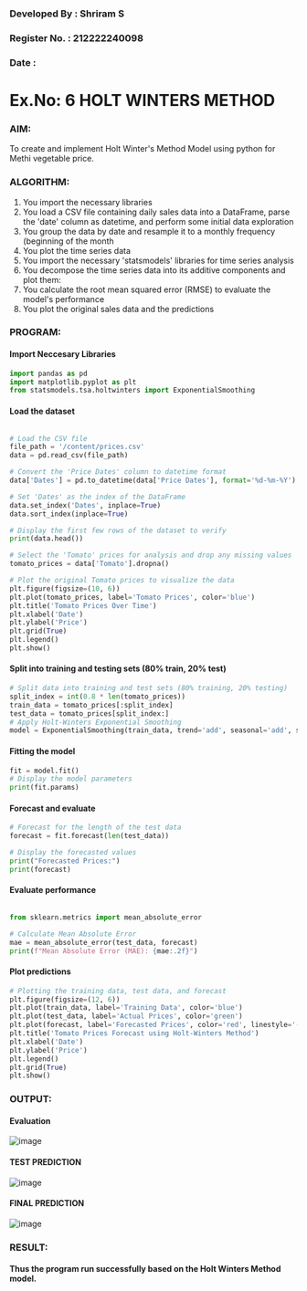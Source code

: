 ### Developed By : Shriram S
### Register No. : 212222240098
### Date : 

# Ex.No: 6               HOLT WINTERS METHOD


### AIM:

To create and implement Holt Winter's Method Model using python for Methi vegetable price.



### ALGORITHM:

1. You import the necessary libraries
2. You load a CSV file containing daily sales data into a DataFrame, parse the 'date' column as
datetime, and perform some initial data exploration
3. You group the data by date and resample it to a monthly frequency (beginning of the month
4. You plot the time series data
5. You import the necessary 'statsmodels' libraries for time series analysis
6. You decompose the time series data into its additive components and plot them:
7. You calculate the root mean squared error (RMSE) to evaluate the model's performance
8. You plot the original sales data and the predictions

### PROGRAM:

#### Import Neccesary Libraries
```py
import pandas as pd
import matplotlib.pyplot as plt
from statsmodels.tsa.holtwinters import ExponentialSmoothing
```

#### Load the dataset

```py

# Load the CSV file
file_path = '/content/prices.csv'
data = pd.read_csv(file_path)

```
```py
# Convert the 'Price Dates' column to datetime format
data['Dates'] = pd.to_datetime(data['Price Dates'], format='%d-%m-%Y')

# Set 'Dates' as the index of the DataFrame
data.set_index('Dates', inplace=True)
data.sort_index(inplace=True)

# Display the first few rows of the dataset to verify
print(data.head())
```
```py
# Select the 'Tomato' prices for analysis and drop any missing values
tomato_prices = data['Tomato'].dropna()

# Plot the original Tomato prices to visualize the data
plt.figure(figsize=(10, 6))
plt.plot(tomato_prices, label='Tomato Prices', color='blue')
plt.title('Tomato Prices Over Time')
plt.xlabel('Date')
plt.ylabel('Price')
plt.grid(True)
plt.legend()
plt.show()
```

#### Split into training and testing sets (80% train, 20% test)

```py
# Split data into training and test sets (80% training, 20% testing)
split_index = int(0.8 * len(tomato_prices))
train_data = tomato_prices[:split_index]
test_data = tomato_prices[split_index:]
# Apply Holt-Winters Exponential Smoothing
model = ExponentialSmoothing(train_data, trend='add', seasonal='add', seasonal_periods=7)
```

#### Fitting the model
```py
fit = model.fit()
# Display the model parameters
print(fit.params)
```

#### Forecast and evaluate

```py
# Forecast for the length of the test data
forecast = fit.forecast(len(test_data))

# Display the forecasted values
print("Forecasted Prices:")
print(forecast)

```

#### Evaluate performance

```py

from sklearn.metrics import mean_absolute_error

# Calculate Mean Absolute Error
mae = mean_absolute_error(test_data, forecast)
print(f"Mean Absolute Error (MAE): {mae:.2f}")

```


#### Plot predictions


```py
# Plotting the training data, test data, and forecast
plt.figure(figsize=(12, 6))
plt.plot(train_data, label='Training Data', color='blue')
plt.plot(test_data, label='Actual Prices', color='green')
plt.plot(forecast, label='Forecasted Prices', color='red', linestyle='--')
plt.title('Tomato Prices Forecast using Holt-Winters Method')
plt.xlabel('Date')
plt.ylabel('Price')
plt.legend()
plt.grid(True)
plt.show()
```

### OUTPUT:

#### Evaluation 

![image](https://github.com/user-attachments/assets/6b3044ad-2b09-4ec5-af62-c9a50d3c835f)



#### TEST PREDICTION

![image](https://github.com/user-attachments/assets/1a2327e7-f034-46a5-8856-7b33d59db244)


#### FINAL PREDICTION

![image](https://github.com/user-attachments/assets/680b290d-a339-4e31-84fb-94e2053ac329)


### RESULT:

#### Thus the program run successfully based on the Holt Winters Method model.
